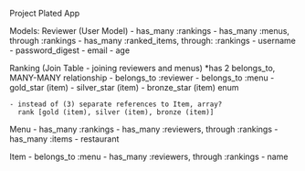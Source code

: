 Project Plated App

Models:
Reviewer (User Model)
    - has_many :rankings
    - has_many :menus, through :rankings
    - has_many :ranked_items, through: :rankings
    - username
    - password_digest
    - email
    - age

Ranking (Join Table - joining reviewers and menus)
    *has 2 belongs_to, MANY-MANY relationship
    - belongs_to :reviewer
    - belongs_to :menu
    - gold_star (item)
    - silver_star (item)
    - bronze_star (item)
    enum

    - instead of (3) separate references to Item, array?
      rank [gold (item), silver (item), bronze (item)]

Menu
    - has_many :rankings
    - has_many :reviewers, through :rankings
    - has_many :items
    - restaurant 


Item
    - belongs_to :menu
    - has_many :reviewers, through :rankings
    - name


